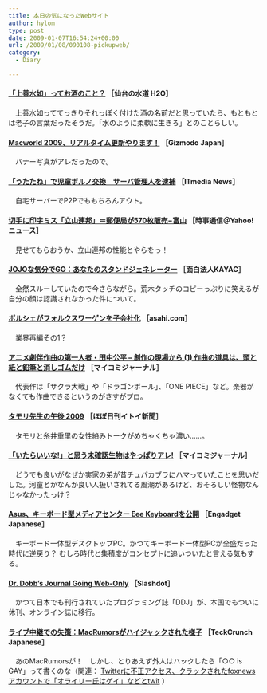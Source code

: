 ```yaml
---
title: 本日の気になったWebサイト
author: hylom
type: post
date: 2009-01-07T16:54:24+00:00
url: /2009/01/08/090108-pickupweb/
category:
  - Diary

---
```

####   [「上善水如」ってお酒のこと？][1] ［仙台の水道 H2O］

　上善水如っててっきりそれっぽく付けた酒の名前だと思っていたら、もともとは老子の言葉だったそうだ。「水のように柔軟に生きろ」とのことらしい。

####   [Macworld 2009、リアルタイム更新やります！][2] ［Gizmodo Japan］

　バナー写真がアレだったので。

####   [「うたたね」で児童ポルノ交換　サーバ管理人を逮捕][3] ［ITmedia News］

　自宅サーバーでP2Pでももちろんアウト。

####   [切手に印字ミス「立山連邦」＝郵便局が570枚販売−富山][4] ［時事通信＠Yahoo!ニュース］

　見せてもらおうか、立山連邦の性能とやらをっ！

####   [JOJOな気分でGO：あなたのスタンドジェネレーター][5] ［面白法人KAYAC］

　全然スルーしていたので今さらながら。荒木タッチのコピーっぷりに笑えるが自分の顔は認識されなかった件について。

####   [ポルシェがフォルクスワーゲンを子会社化][6] ［asahi.com］

　業界再編その1？

####   [アニメ劇伴作曲の第一人者・田中公平 &#8211; 創作の現場から (1) 作曲の道具は、頭と紙と鉛筆と消しゴムだけ][7] ［マイコミジャーナル］

　代表作は「サクラ大戦」や「ドラゴンボール」、「ONE PIECE」など。楽器がなくても作曲できるというのがさすがプロ。

####   [タモリ先生の午後 2009][8] ［ほぼ日刊イトイ新聞］

　タモリと糸井重里の女性絡みトークがめちゃくちゃ濃い……。

####   [「いたらいいな!」と思う未確認生物はやっぱりアレ!][9] ［マイコミジャーナル］

　どうでも良いがなぜか実家の弟が昔チュパカブラにハマっていたことを思いだした。河童とかなんか良い人扱いされてる風潮があるけど、おそろしい怪物なんじゃなかったっけ？

####   [Asus、キーボード型メディアセンター Eee Keyboardを公開][10] ［Engadget Japanese］

　キーボード一体型デスクトップPC。かつてキーボード一体型PCが全盛だった時代に逆戻り？ むしろ時代と集積度がコンセプトに追いついたと言える気もする。

####   [Dr. Dobb&#8217;s Journal Going Web-Only][11] ［Slashdot］

　かつて日本でも刊行されていたプログラミング誌「DDJ」が、本国でもついに休刊、オンライン誌に移行。

####   [ライブ中継での失策：MacRumorsがハイジャックされた様子][12] ［TeckCrunch Japanese］

　あのMacRumorsが！　しかし、とりあえず外人はハックしたら「○○ is GAY」って書くのな（関連：   [Twitterに不正アクセス、クラックされたfoxnewsアカウントで「オライリー氏はゲイ」などとtwit][13] ）

 [1]: http://www.suidou.city.sendai.jp/05_kouhou/01/2003_06/05saiji/index.html
 [2]: http://www.gizmodo.jp/2009/01/macworld_20092.html
 [3]: http://www.itmedia.co.jp/news/articles/0901/06/news096.html
 [4]: http://headlines.yahoo.co.jp/hl?a=20090106-00000180-jij-soci
 [5]: http://jojo.webcamgames.jp/
 [6]: http://www.asahi.com/business/update/0106/TKY200901060306.html
 [7]: http://journal.mycom.co.jp/articles/2009/01/06/tanakamusic/index.html
 [8]: http://www.1101.com/tamori_2009/index.html
 [9]: http://journal.mycom.co.jp/news/2009/01/07/032/index.html
 [10]: http://japanese.engadget.com/2009/01/06/asus-eee-keyboard/
 [11]: http://news.slashdot.org/article.pl?sid=09%2F01%2F06%2F1647259&from=rss
 [12]: http://jp.techcrunch.com/archives/20090106when-livestreams-go-wrong/
 [13]: http://jp.techcrunch.com/archives/20090105either-fox-news-had-their-twitter-account-hacked-or-bill-oreilly-is-gay-or-both/
